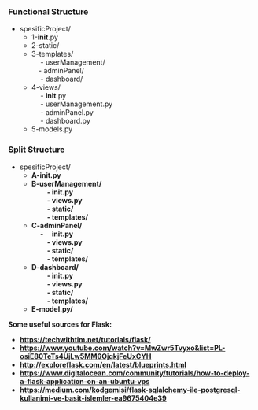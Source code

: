 ### Functional Structure

- spesificProject/
  - 1-__init__.py
  - 2-static/
  - 3-templates/ <br/>
        - userManagement/ <br/>
        - adminPanel/ <br/>
        - dashboard/  <br/>
  - 4-views/ <br/>
        - __init__.py <br/>
        - userManagement.py <br/>
        - adminPanel.py <br/>
        - dashboard.py <br/>
  - 5-models.py

### Split Structure

- spesificProject/
  - <b>A-__init__.py <b>   <br/>
  - <b>B-userManagement/</b>  <br/>
        - __init__.py  <br/>
        - views.py     <br/>
        - static/      <br/>
        - templates/   <br/>
  - <b>C-adminPanel/</b>  <br/>
        -  __init__.py  <br/>
        - views.py      <br/>
        - static/       <br/>
        - templates/    <br/>
  - <b>D-dashboard/</b>  <br/>
        - __init__.py   <br/>
        - views.py      <br/>
        - static/       <br/>
        - templates/    <br/>
  - <b>E-model.py/</b>  <br/>  


Some useful sources for Flask:
- https://techwithtim.net/tutorials/flask/
- https://www.youtube.com/watch?v=MwZwr5Tvyxo&list=PL-osiE80TeTs4UjLw5MM6OjgkjFeUxCYH
- http://exploreflask.com/en/latest/blueprints.html
- https://www.digitalocean.com/community/tutorials/how-to-deploy-a-flask-application-on-an-ubuntu-vps
- https://medium.com/kodgemisi/flask-sqlalchemy-ile-postgresql-kullanimi-ve-basit-islemler-ea9675404e39

